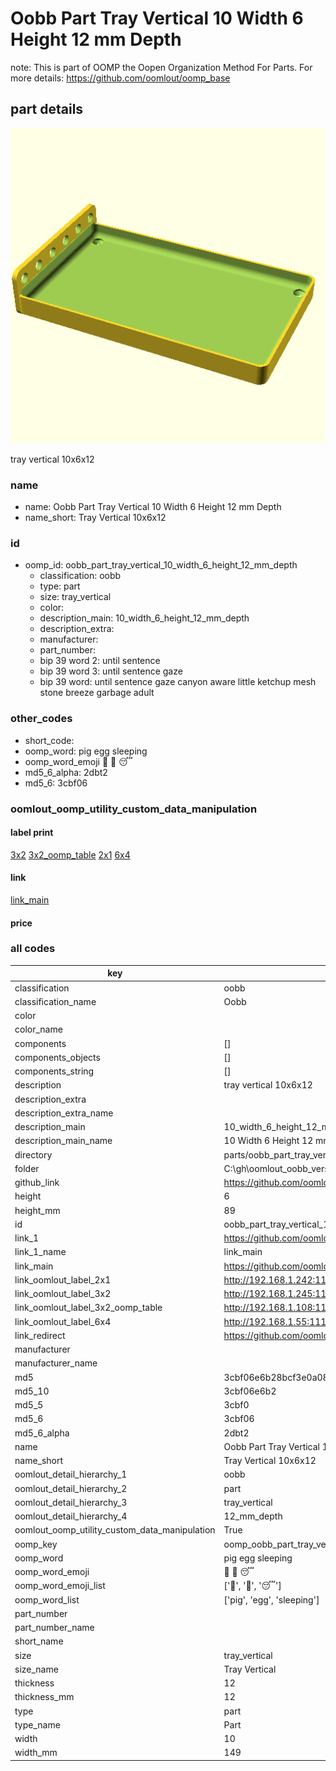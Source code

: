 # Oobb Part Tray Vertical 10 Width 6 Height 12 mm Depth  

note: This is part of OOMP the Oopen Organization Method For Parts. For more details: https://github.com/oomlout/oomp_base

##  part details
  

[![](3dpr.png)](3dpr.png)

tray vertical 10x6x12



### name
* name: Oobb Part Tray Vertical 10 Width 6 Height 12 mm Depth
* name_short: Tray Vertical 10x6x12 
### id
* oomp_id: oobb_part_tray_vertical_10_width_6_height_12_mm_depth
  * classification: oobb
  * type: part
  * size: tray_vertical
  * color: 
  * description_main: 10_width_6_height_12_mm_depth
  * description_extra: 
  * manufacturer: 
  * part_number: 
  * bip 39 word 2: until sentence
  * bip 39 word 3: until sentence gaze
  * bip 39 word: until sentence gaze canyon aware little ketchup mesh stone breeze garbage adult

### other_codes
* short_code: 
* oomp_word: pig egg sleeping
* oomp_word_emoji :pig: :egg: :sleeping:
* md5_6_alpha: 2dbt2
* md5_6: 3cbf06






### oomlout_oomp_utility_custom_data_manipulation
#### label print
[3x2](http://192.168.1.245:1112/?label=oomp%202dbt2)
[3x2_oomp_table](http://192.168.1.108:1112/?label=oomp%202dbt2)
[2x1](http://192.168.1.242:1112/?label=oomp%202dbt2)
[6x4](http://192.168.1.55:1112/?label=oomp%202dbt2)    

#### link

[link_main](https://github.com/oomlout/oomlout_oobb_version_4_generated_parts/tree/main/navigation_oomp/oobb/part/tray_vertical/10_width_6_height_12_mm_depth/part)                              

#### price







### all codes 
| key | value |  
| --- | --- |  
| classification | oobb |  
| classification_name | Oobb |  
| color |  |  
| color_name |  |  
| components | [] |  
| components_objects | [] |  
| components_string | [] |  
| description | tray vertical 10x6x12 |  
| description_extra |  |  
| description_extra_name |  |  
| description_main | 10_width_6_height_12_mm_depth |  
| description_main_name | 10 Width 6 Height 12 mm Depth |  
| directory | parts/oobb_part_tray_vertical_10_width_6_height_12_mm_depth |  
| folder | C:\gh\oomlout_oobb_version_4_generated_parts\parts\oobb_part_tray_vertical_10_width_6_height_12_mm_depth |  
| github_link | https://github.com/oomlout/oomlout_oomp_part_src/tree/main/parts/oobb_part_tray_vertical_10_width_6_height_12_mm_depth |  
| height | 6 |  
| height_mm | 89 |  
| id | oobb_part_tray_vertical_10_width_6_height_12_mm_depth |  
| link_1 | https://github.com/oomlout/oomlout_oobb_version_4_generated_parts/tree/main/navigation_oomp/oobb/part/tray_vertical/10_width_6_height_12_mm_depth/part |  
| link_1_name | link_main |  
| link_main | https://github.com/oomlout/oomlout_oobb_version_4_generated_parts/tree/main/navigation_oomp/oobb/part/tray_vertical/10_width_6_height_12_mm_depth/part |  
| link_oomlout_label_2x1 | http://192.168.1.242:1112/?label=oomp%202dbt2 |  
| link_oomlout_label_3x2 | http://192.168.1.245:1112/?label=oomp%202dbt2 |  
| link_oomlout_label_3x2_oomp_table | http://192.168.1.108:1112/?label=oomp%202dbt2 |  
| link_oomlout_label_6x4 | http://192.168.1.55:1112/?label=oomp%202dbt2 |  
| link_redirect | https://github.com/oomlout/oomlout_oobb_version_4_generated_parts/tree/main/parts/oobb_tray_vertical_10_06_12 |  
| manufacturer |  |  
| manufacturer_name |  |  
| md5 | 3cbf06e6b28bcf3e0a08221cc170ff71 |  
| md5_10 | 3cbf06e6b2 |  
| md5_5 | 3cbf0 |  
| md5_6 | 3cbf06 |  
| md5_6_alpha | 2dbt2 |  
| name | Oobb Part Tray Vertical 10 Width 6 Height 12 mm Depth |  
| name_short | Tray Vertical 10x6x12  |  
| oomlout_detail_hierarchy_1 | oobb |  
| oomlout_detail_hierarchy_2 | part |  
| oomlout_detail_hierarchy_3 | tray_vertical |  
| oomlout_detail_hierarchy_4 | 12_mm_depth |  
| oomlout_oomp_utility_custom_data_manipulation | True |  
| oomp_key | oomp_oobb_part_tray_vertical_10_width_6_height_12_mm_depth |  
| oomp_word | pig egg sleeping |  
| oomp_word_emoji | :pig: :egg: :sleeping: |  
| oomp_word_emoji_list | [':pig:', ':egg:', ':sleeping:'] |  
| oomp_word_list | ['pig', 'egg', 'sleeping'] |  
| part_number |  |  
| part_number_name |  |  
| short_name |  |  
| size | tray_vertical |  
| size_name | Tray Vertical |  
| thickness | 12 |  
| thickness_mm | 12 |  
| type | part |  
| type_name | Part |  
| width | 10 |  
| width_mm | 149 |  

